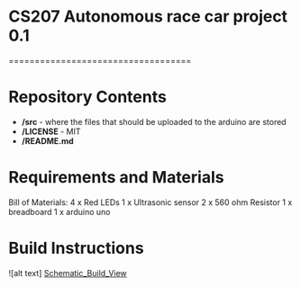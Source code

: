 # CS207 Autonomous race car project 0.1
===================================

Repository Contents
============
* **/src** - where the files that should be uploaded to the arduino are stored
* **/LICENSE** - MIT
* **/README.md**

Requirements and Materials
============

Bill of Materials:
4 x Red LEDs
1 x Ultrasonic sensor
2 x 560 ohm Resistor
1 x breadboard
1 x arduino uno

Build Instructions
==================

![alt text] [Schematic_Build_View]

[Schematic_Build_View]: img/schematic_Build_View.jpg